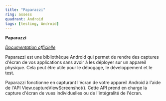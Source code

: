 ```yaml
---
title: "Paparazzi"
ring: assess
quadrant: Android
tags: [testing, Android]
---
```


<p><b>Paparazzi</b></p>
<em><a href="https://cashapp.github.io/paparazzi/">Documentation officielle</a></em>
<p>Paparazzi est une bibliothèque Android qui permet de rendre des captures d'écran de vos applications sans avoir à les déployer sur un appareil physique. Cela peut être utile pour le débogage, le développement et le test.</p>

<p>Paparazzi fonctionne en capturant l'écran de votre appareil Android à l'aide de l'API View.captureViewScreenshot(). Cette API prend en charge la capture d'écran de vues individuelles ou de l'intégralité de l'écran.</p>
